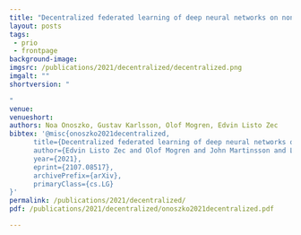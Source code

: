 ```yaml
---
title: "Decentralized federated learning of deep neural networks on non-iid data"
layout: posts
tags:
 - prio
 - frontpage
background-image: 
imgsrc: /publications/2021/decentralized/decentralized.png
imgalt: ""
shortversion: "

"
venue: 
venueshort: 
authors: Noa Onoszko, Gustav Karlsson, Olof Mogren, Edvin Listo Zec
bibtex: '@misc{onoszko2021decentralized,
      title={Decentralized federated learning of deep neural networks on non-iid data}, 
      author={Edvin Listo Zec and Olof Mogren and John Martinsson and Leon René Sütfeld and Daniel Gillblad},
      year={2021},
      eprint={2107.08517},
      archivePrefix={arXiv},
      primaryClass={cs.LG}
}'
permalink: /publications/2021/decentralized/
pdf: /publications/2021/decentralized/onoszko2021decentralized.pdf

---
```

